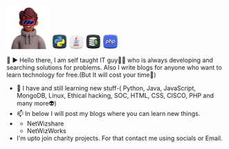    <img src ="man.png" width="20%" height="20%"/>  <img src ="python.png" width="7%" height="7%"/> <img src ="java.png" width="7%" height="7%"/> <img src ="mongo-db.png" width="7%" height="7%"/> <img src ="php.png" width="7%" height="7%"/>
   
   
   👋 ▶ Hello there, I am self taught IT guy👨‍💻 who is always developing and searching solutions for problems. Also I write blogs for anyone who want to learn technology for free.(But It will cost your time🤫) 
 - 🌱 I have and still learning new stuff-( Python, Java, JavaScript, MongoDB, Linux, Ethical hacking, SOC, HTML, CSS, CISCO, PHP and many more👽)
 - 📫 In below I will post my blogs where you can learn new things.
 - - NetWizshare
   - NetWizWorks
- I'm upto join charity projects. For that contact me using socials or Email.




<!---
PrabashanaDev/PrabashanaDev is a ✨ special ✨ repository because its `README.md` (this file) appears on your GitHub profile.
You can click the Preview link to take a look at your changes.
--->
